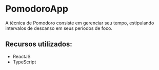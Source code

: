 # PomodoroApp

<p>A técnica de Pomodoro consiste em gerenciar seu tempo, estipulando intervalos de descanso em seus períodos de foco.</p>

## Recursos utilizados:

<ul>
  <li>ReactJS</li>
  <li>TypeScript</li>
</ul>
